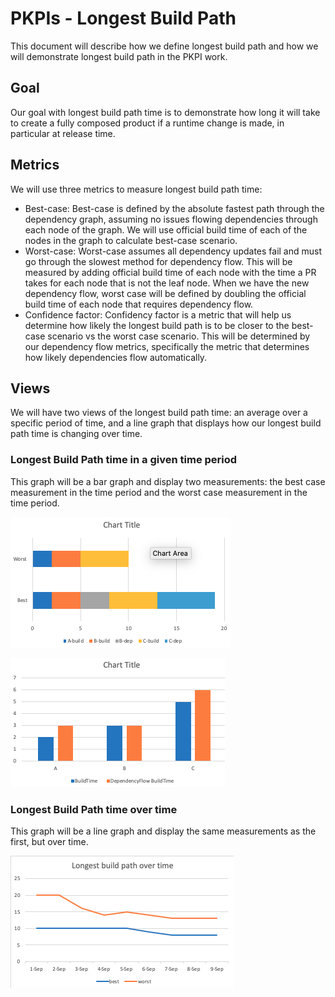 # PKPIs - Longest Build Path

This document will describe how we define longest build path and how we will demonstrate longest build path in the PKPI work.

## Goal

Our goal with longest build path time is to demonstrate how long it will take to create a fully composed product if a runtime change is made, in particular at release time.

## Metrics

We will use three metrics to measure longest build path time:

* Best-case: Best-case is defined by the absolute fastest path through the dependency graph, assuming no issues flowing dependencies through each node of the graph. We will use official build time of each of the nodes in the graph to calculate best-case scenario.
* Worst-case: Worst-case assumes all dependency updates fail and must go through the slowest method for dependency flow. This will be measured by adding official build time of each node with the time a PR takes for each node that is not the leaf node. When we have the new dependency flow, worst case will be defined by doubling the official build time of each node that requires dependency flow.
* Confidence factor: Confidency factor is a metric that will help us determine how likely the longest build path is to be closer to the best-case scenario vs the worst case scenario. This will be determined by our dependency flow metrics, specifically the metric that determines how likely dependencies flow automatically.

## Views

We will have two views of the longest build path time: an average over a specific period of time, and a line graph that displays how our longest build path time is changing over time.

### Longest Build Path time in a given time period

This graph will be a bar graph and display two measurements: the best case measurement in the time period and the worst case measurement in the time period.

![LongestBuildPathStacked](./lbp-stacked.png)

![LongestBuildPathBreakdown](./lbp-breakdown.png)

### Longest Build Path time over time

This graph will be a line graph and display the same measurements as the first, but over time.

![LongestBuildPathOverTime](./lbp-ot.png)
